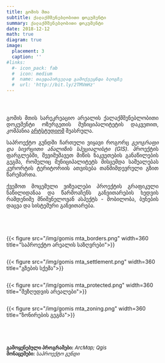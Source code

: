 ```yaml
---
title: გომის მთა
subtitle: ქალაქმშენებლობითი დოკუმენტი
summary: ქალაქმშენებლობითი დოკუმენტი
date: 2018-12-12
math: true
diagram: true
image: 
  placement: 3
  caption: ''
#links:
  #- icon_pack: fab
  #  icon: medium
  #  name: თავდაპირველად გამოქვეყნდა ბლოგზე
  #  url: 'http://bit.ly/2TMVmHz'
---
```


<style>

</style>
<p style="padding: 0 7em 2em 0;"></p>
<p align="justify">
    გომის მთის სარეკრეაციო არეალის ქალაქმშენებლობითი დოკუმენტი ოზურგეთის მუნიციპალიტეტის დაკვეთით, კომპანია <a href="https://artstudio.ge/Home/Project/3048">არტსტუდიომ</a> შეასრულა.</p>
<p align="justify">
    საპროექტო გუნდში ჩართული ვიყავი როგორც <i>გეოგრაფი და სივრცითი ანალიზის სპეციალისტი (GIS)</i>. პროექტის ფარგლებში, შევიმუშავეთ მიწის ნაკვეთების განაწილების გეგმა, რომელიც მუნიციპალიტეტს მისცემდა საშუალებას კურორტის ტერიტორიის ათვისება თანმიმდევრული გზით წარემართა.</p>
<p align="justify">
    ქვემოთ მოცემული ვიზუალები პროექტის გრაფიკული ნაწილიდანაა და წარმოაჩენს განვითარების ხედვის რამდენიმე მნიშვნელოვან ასპექტს - მობილობა, ბუნების დაცვა და სისტემური განვითარება.</p>
<p style="padding: 0 7em 2em 0;"></p>
<!DOCTYPE html>
<html>
<head>
<meta name="viewport" content="width=device-width, initial-scale=1">
<style>
* {
  box-sizing: border-box;
}

/* Create two equal columns that floats next to each other */
.column {
  float: left;
  width: 50%;
  padding: 10px;
}

/* Clear floats after the columns */
.row:after {
  content: "";
  display: table;
  clear: both;
}

/* Responsive layout - makes the two columns stack on top of each other instead of next to each other */
@media screen and (max-width: 600px) {
  .column {
    width: 100%;
  }
}
</style>
</head>
<body>

<div class="row">
  <div class="column" style="">
    <p>{{< figure src="/img/gomis mta_borders.png" width=360 title="საპროექტო არეალის საზღვრები">}}</p>
  </div>
  <div class="column" style="">
    <p>{{< figure src="/img/gomis mta_settlement.png" width=360 title="გზების სქემა">}}</p>
  </div>
</div>
<div class="row">
  <div class="column" style="">
    <p>{{< figure src="/img/gomis mta_protected.png" width=360 title="შეზღუდვის არეალები">}}</p>
  </div>
  <div class="column" style="">
    <p>{{< figure src="/img/gomis mta_zoning.png" width=360 title="ზონირების გეგმა">}}</p>
  </div>
</div>
</body>
</html>
<p style="padding: 0 7em 2em 0;"></p>

<font size="2">
    <b>გამოყენებული პროგრამები:</b> <i>ArcMap; Qgis</i>  <br> <b>მონაცემები:</b> <i>საპროექტო გუნდი</i></a>
</font>
